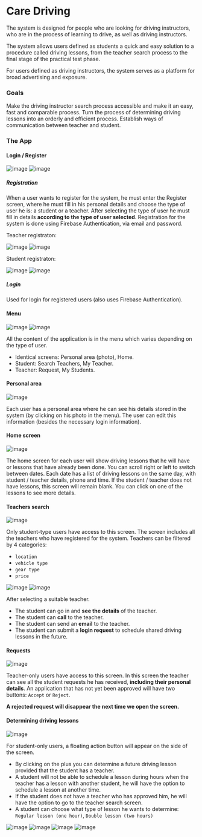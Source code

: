 # Care Driving
The system is designed for people who are looking for driving instructors, who are in the process of learning to drive, as well as driving instructors.

The system allows users defined as students a quick and easy solution to a procedure called driving lessons, from the teacher search process to the final stage of the practical test phase.

For users defined as driving instructors, the system serves as a platform for broad advertising and exposure.
### Goals
Make the driving instructor search process accessible and make it an easy, fast and comparable process.
Turn the process of determining driving lessons into an orderly and efficient process.
Establish ways of communication between teacher and student.

### The App
#### Login / Register
![image](https://user-images.githubusercontent.com/44946807/88770307-4ca62080-d186-11ea-8fd5-dc5a846f6a21.png)    ![image](https://user-images.githubusercontent.com/44946807/88771541-0f429280-d188-11ea-9080-eaecce3d3b25.png)
 
##### Registration
When a user wants to register for the system, he must enter the Register screen, where he must fill in his personal details and choose the type of user he is: a student or a teacher.
After selecting the type of user he must fill in details **according to the type of user selected**.
Registration for the system is done using Firebase Authentication, via email and password.

Teacher registraton:

![image](https://user-images.githubusercontent.com/44946807/88771908-9b54ba00-d188-11ea-86fb-01cd82492db6.png)  ![image](https://user-images.githubusercontent.com/44946807/88770977-3d73a280-d187-11ea-8bd1-686f2371933c.png)

Student registraton:

![image](https://user-images.githubusercontent.com/44946807/88770171-136db080-d186-11ea-91ad-8e2c0ce95d05.png)    ![image](https://user-images.githubusercontent.com/44946807/88771348-c8ed3380-d187-11ea-9efd-d65721717249.png)


##### Login
Used for login for registered users (also uses Firebase Authentication).

#### Menu
![image](https://user-images.githubusercontent.com/44946807/88772332-4cf3eb00-d189-11ea-9522-a452c1842c4b.png)   ![image](https://user-images.githubusercontent.com/44946807/88772548-9c3a1b80-d189-11ea-9a8d-a47f17c2e163.png)

All the content of the application is in the menu which varies depending on the type of user.
- Identical screens: Personal area (photo), Home.
- Student: Search Teachers, My Teacher.
- Teacher: Request, My Students.

#### Personal area
![image](https://user-images.githubusercontent.com/44946807/88773083-5af63b80-d18a-11ea-9fbf-101d8859e736.png)

Each user has a personal area where he can see his details stored in the system (by clicking on his photo in the menu).
The user can edit this information (besides the necessary login information).

#### Home screen
![image](https://user-images.githubusercontent.com/44946807/88774409-153a7280-d18c-11ea-8833-70a31e41f08e.png)

The home screen for each user will show driving lessons that he will have or lessons that have already been done.
You can scroll right or left to switch between dates.
Each date has a list of driving lessons on the same day, with student / teacher details, phone and time.
If the student / teacher does not have lessons, this screen will remain blank.
You can click on one of the lessons to see more details.

#### Teachers search
![image](https://user-images.githubusercontent.com/44946807/88775028-dbb63700-d18c-11ea-8b55-78805d8ecf28.png)

Only student-type users have access to this screen.
The screen includes all the teachers who have registered for the system.
Teachers can be filtered by 4 categories:
- `location`
- `vehicle type`
- `gear type`
- `price`

![image](https://user-images.githubusercontent.com/44946807/88775862-e9b88780-d18d-11ea-81d5-5315cbc74eae.png)  ![image](https://user-images.githubusercontent.com/44946807/88775516-77e03e00-d18d-11ea-8452-080203518556.png)  


After selecting a suitable teacher.
- The student can go in and **see the details** of the teacher.
- The student can **call** to the teacher.
- The student can send an **email** to the teacher.
- The student can submit a **login request** to schedule shared driving lessons in the future.

#### Requests
![image](https://user-images.githubusercontent.com/44946807/88776402-9266e700-d18e-11ea-9987-feae4cf51dbe.png)

Teacher-only users have access to this screen.
In this screen the teacher can see all the student requests he has received, **including their personal details**.
An application that has not yet been approved will have two buttons: `Accept` or `Reject`.

**A rejected request will disappear the next time we open the screen.**

#### Determining driving lessons
![image](https://user-images.githubusercontent.com/44946807/88776925-4c5e5300-d18f-11ea-97d2-8887b68bd215.png)

For student-only users, a floating action button will appear on the side of the screen.
- By clicking on the plus you can determine a future driving lesson provided that the student has a teacher.
- A student will not be able to schedule a lesson during hours when the teacher has a lesson with another student, he will have the option to schedule a lesson at another time.
- If the student does not have a teacher who has approved him, he will have the option to go to the teacher search screen.
- A student can choose what type of lesson he wants to determine:
`Regular lesson (one hour)`, 
`Double lesson (two hours)`

![image](https://user-images.githubusercontent.com/44946807/88778044-a875a700-d190-11ea-811a-33b26c438578.png)     ![image](https://user-images.githubusercontent.com/44946807/88778107-c3481b80-d190-11ea-969f-87c336396a1f.png) ![image](https://user-images.githubusercontent.com/44946807/88778263-f7bbd780-d190-11ea-8d1b-c079ff914742.png)   ![image](https://user-images.githubusercontent.com/44946807/88778320-0e622e80-d191-11ea-8e7b-729154ff6499.png)




